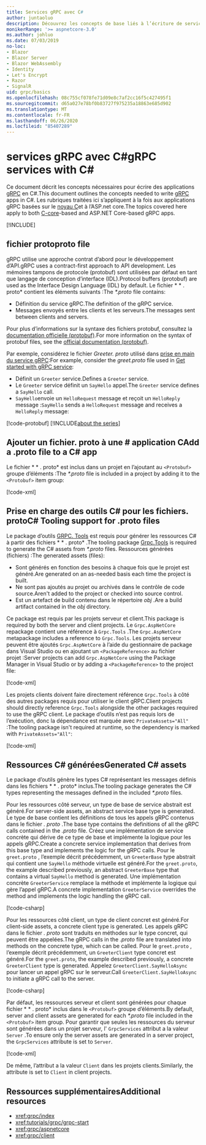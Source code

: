 ```yaml
---
title: Services gRPC avec C#
author: juntaoluo
description: Découvrez les concepts de base liés à l’écriture de services gRPC avec C#.
monikerRange: '>= aspnetcore-3.0'
ms.author: johluo
ms.date: 07/03/2019
no-loc:
- Blazor
- Blazor Server
- Blazor WebAssembly
- Identity
- Let's Encrypt
- Razor
- SignalR
uid: grpc/basics
ms.openlocfilehash: 08c755cf078fe71d09e8c7af2cc16f5c427495f1
ms.sourcegitcommit: d65a027e78bf0b83727f975235a18863e685d902
ms.translationtype: MT
ms.contentlocale: fr-FR
ms.lasthandoff: 06/26/2020
ms.locfileid: "85407289"
---
```

# <a name="grpc-services-with-c"></a><span data-ttu-id="e56ec-103">services gRPC avec C\#</span><span class="sxs-lookup"><span data-stu-id="e56ec-103">gRPC services with C\#</span></span>

<span data-ttu-id="e56ec-104">Ce document décrit les concepts nécessaires pour écrire des applications [gRPC](https://grpc.io/docs/guides/) en C#.</span><span class="sxs-lookup"><span data-stu-id="e56ec-104">This document outlines the concepts needed to write [gRPC](https://grpc.io/docs/guides/) apps in C#.</span></span> <span data-ttu-id="e56ec-105">Les rubriques traitées ici s’appliquent à la fois aux applications gRPC basées sur le [noyau C](https://grpc.io/blog/grpc-stacks)et à l’ASP.net core.</span><span class="sxs-lookup"><span data-stu-id="e56ec-105">The topics covered here apply to both [C-core](https://grpc.io/blog/grpc-stacks)-based and ASP.NET Core-based gRPC apps.</span></span>

[!INCLUDE[](~/includes/gRPCazure.md)]

## <a name="proto-file"></a><span data-ttu-id="e56ec-106">fichier proto</span><span class="sxs-lookup"><span data-stu-id="e56ec-106">proto file</span></span>

<span data-ttu-id="e56ec-107">gRPC utilise une approche contrat d’abord pour le développement d’API.</span><span class="sxs-lookup"><span data-stu-id="e56ec-107">gRPC uses a contract-first approach to API development.</span></span> <span data-ttu-id="e56ec-108">Les mémoires tampons de protocole (protobuf) sont utilisées par défaut en tant que langage de conception d’interface (IDL).</span><span class="sxs-lookup"><span data-stu-id="e56ec-108">Protocol buffers (protobuf) are used as the Interface Design Language (IDL) by default.</span></span> <span data-ttu-id="e56ec-109">Le fichier \* \* . proto\* contient les éléments suivants :</span><span class="sxs-lookup"><span data-stu-id="e56ec-109">The *\*.proto* file contains:</span></span>

* <span data-ttu-id="e56ec-110">Définition du service gRPC.</span><span class="sxs-lookup"><span data-stu-id="e56ec-110">The definition of the gRPC service.</span></span>
* <span data-ttu-id="e56ec-111">Messages envoyés entre les clients et les serveurs.</span><span class="sxs-lookup"><span data-stu-id="e56ec-111">The messages sent between clients and servers.</span></span>

<span data-ttu-id="e56ec-112">Pour plus d’informations sur la syntaxe des fichiers protobuf, consultez la [documentation officielle (protobuf)](https://developers.google.com/protocol-buffers/docs/proto3).</span><span class="sxs-lookup"><span data-stu-id="e56ec-112">For more information on the syntax of protobuf files, see the [official documentation (protobuf)](https://developers.google.com/protocol-buffers/docs/proto3).</span></span>

<span data-ttu-id="e56ec-113">Par exemple, considérez le fichier *Greeter. proto* utilisé dans [prise en main du service gRPC](xref:tutorials/grpc/grpc-start):</span><span class="sxs-lookup"><span data-stu-id="e56ec-113">For example, consider the *greet.proto* file used in [Get started with gRPC service](xref:tutorials/grpc/grpc-start):</span></span>

* <span data-ttu-id="e56ec-114">Définit un `Greeter` service.</span><span class="sxs-lookup"><span data-stu-id="e56ec-114">Defines a `Greeter` service.</span></span>
* <span data-ttu-id="e56ec-115">Le `Greeter` service définit un `SayHello` appel.</span><span class="sxs-lookup"><span data-stu-id="e56ec-115">The `Greeter` service defines a `SayHello` call.</span></span>
* <span data-ttu-id="e56ec-116">`SayHello`envoie un `HelloRequest` message et reçoit un `HelloReply` message :</span><span class="sxs-lookup"><span data-stu-id="e56ec-116">`SayHello` sends a `HelloRequest` message and receives a `HelloReply` message:</span></span>

[!code-protobuf[](~/tutorials/grpc/grpc-start/sample/GrpcGreeter/Protos/greet.proto)]
[!INCLUDE[about the series](~/includes/code-comments-loc.md)]

## <a name="add-a-proto-file-to-a-c-app"></a><span data-ttu-id="e56ec-117">Ajouter un fichier. proto à une \# application C</span><span class="sxs-lookup"><span data-stu-id="e56ec-117">Add a .proto file to a C\# app</span></span>

<span data-ttu-id="e56ec-118">Le fichier \* \* . proto\* est inclus dans un projet en l’ajoutant au `<Protobuf>` groupe d’éléments :</span><span class="sxs-lookup"><span data-stu-id="e56ec-118">The *\*.proto* file is included in a project by adding it to the `<Protobuf>` item group:</span></span>

[!code-xml[](~/tutorials/grpc/grpc-start/sample/GrpcGreeter/GrpcGreeter.csproj?highlight=2&range=7-9)]

## <a name="c-tooling-support-for-proto-files"></a><span data-ttu-id="e56ec-119">Prise en charge des outils C# pour les fichiers. proto</span><span class="sxs-lookup"><span data-stu-id="e56ec-119">C# Tooling support for .proto files</span></span>

<span data-ttu-id="e56ec-120">Le package d’outils [GRPC. Tools](https://www.nuget.org/packages/Grpc.Tools/) est requis pour générer les ressources C# à partir des fichiers \* \* . proto\* .</span><span class="sxs-lookup"><span data-stu-id="e56ec-120">The tooling package [Grpc.Tools](https://www.nuget.org/packages/Grpc.Tools/) is required to generate the C# assets from *\*.proto* files.</span></span> <span data-ttu-id="e56ec-121">Ressources générées (fichiers) :</span><span class="sxs-lookup"><span data-stu-id="e56ec-121">The generated assets (files):</span></span>

* <span data-ttu-id="e56ec-122">Sont générés en fonction des besoins à chaque fois que le projet est généré.</span><span class="sxs-lookup"><span data-stu-id="e56ec-122">Are generated on an as-needed basis each time the project is built.</span></span>
* <span data-ttu-id="e56ec-123">Ne sont pas ajoutés au projet ou archivés dans le contrôle de code source.</span><span class="sxs-lookup"><span data-stu-id="e56ec-123">Aren't added to the project or checked into source control.</span></span>
* <span data-ttu-id="e56ec-124">Est un artefact de build contenu dans le répertoire *obj* .</span><span class="sxs-lookup"><span data-stu-id="e56ec-124">Are a build artifact contained in the *obj* directory.</span></span>

<span data-ttu-id="e56ec-125">Ce package est requis par les projets serveur et client.</span><span class="sxs-lookup"><span data-stu-id="e56ec-125">This package is required by both the server and client projects.</span></span> <span data-ttu-id="e56ec-126">Le `Grpc.AspNetCore` repackage contient une référence à `Grpc.Tools` .</span><span class="sxs-lookup"><span data-stu-id="e56ec-126">The `Grpc.AspNetCore` metapackage includes a reference to `Grpc.Tools`.</span></span> <span data-ttu-id="e56ec-127">Les projets serveur peuvent être ajoutés `Grpc.AspNetCore` à l’aide du gestionnaire de package dans Visual Studio ou en ajoutant un `<PackageReference>` au fichier projet :</span><span class="sxs-lookup"><span data-stu-id="e56ec-127">Server projects can add `Grpc.AspNetCore` using the Package Manager in Visual Studio or by adding a `<PackageReference>` to the project file:</span></span>

[!code-xml[](~/tutorials/grpc/grpc-start/sample/GrpcGreeter/GrpcGreeter.csproj?highlight=1&range=12)]

<span data-ttu-id="e56ec-128">Les projets clients doivent faire directement référence `Grpc.Tools` à côté des autres packages requis pour utiliser le client gRPC.</span><span class="sxs-lookup"><span data-stu-id="e56ec-128">Client projects should directly reference `Grpc.Tools` alongside the other packages required to use the gRPC client.</span></span> <span data-ttu-id="e56ec-129">Le package d’outils n’est pas requis lors de l’exécution, donc la dépendance est marquée avec `PrivateAssets="All"` :</span><span class="sxs-lookup"><span data-stu-id="e56ec-129">The tooling package isn't required at runtime, so the dependency is marked with `PrivateAssets="All"`:</span></span>

[!code-xml[](~/tutorials/grpc/grpc-start/sample/GrpcGreeterClient/GrpcGreeterClient.csproj?highlight=3&range=9-11)]

## <a name="generated-c-assets"></a><span data-ttu-id="e56ec-130">Ressources C# générées</span><span class="sxs-lookup"><span data-stu-id="e56ec-130">Generated C# assets</span></span>

<span data-ttu-id="e56ec-131">Le package d’outils génère les types C# représentant les messages définis dans les fichiers \* \* . proto\* inclus.</span><span class="sxs-lookup"><span data-stu-id="e56ec-131">The tooling package generates the C# types representing the messages defined in the included *\*.proto* files.</span></span>

<span data-ttu-id="e56ec-132">Pour les ressources côté serveur, un type de base de service abstrait est généré.</span><span class="sxs-lookup"><span data-stu-id="e56ec-132">For server-side assets, an abstract service base type is generated.</span></span> <span data-ttu-id="e56ec-133">Le type de base contient les définitions de tous les appels gRPC contenus dans le fichier *. proto* .</span><span class="sxs-lookup"><span data-stu-id="e56ec-133">The base type contains the definitions of all the gRPC calls contained in the *.proto* file.</span></span> <span data-ttu-id="e56ec-134">Créez une implémentation de service concrète qui dérive de ce type de base et implémente la logique pour les appels gRPC.</span><span class="sxs-lookup"><span data-stu-id="e56ec-134">Create a concrete service implementation that derives from this base type and implements the logic for the gRPC calls.</span></span> <span data-ttu-id="e56ec-135">Pour le `greet.proto` , l’exemple décrit précédemment, un `GreeterBase` type abstrait qui contient une `SayHello` méthode virtuelle est généré.</span><span class="sxs-lookup"><span data-stu-id="e56ec-135">For the `greet.proto`, the example described previously, an abstract `GreeterBase` type that contains a virtual `SayHello` method is generated.</span></span> <span data-ttu-id="e56ec-136">Une implémentation concrète `GreeterService` remplace la méthode et implémente la logique qui gère l’appel gRPC.</span><span class="sxs-lookup"><span data-stu-id="e56ec-136">A concrete implementation `GreeterService` overrides the method and implements the logic handling the gRPC call.</span></span>

[!code-csharp[](~/tutorials/grpc/grpc-start/sample/GrpcGreeter/Services/GreeterService.cs?name=snippet)]

<span data-ttu-id="e56ec-137">Pour les ressources côté client, un type de client concret est généré.</span><span class="sxs-lookup"><span data-stu-id="e56ec-137">For client-side assets, a concrete client type is generated.</span></span> <span data-ttu-id="e56ec-138">Les appels gRPC dans le fichier *. proto* sont traduits en méthodes sur le type concret, qui peuvent être appelées.</span><span class="sxs-lookup"><span data-stu-id="e56ec-138">The gRPC calls in the *.proto* file are translated into methods on the concrete type, which can be called.</span></span> <span data-ttu-id="e56ec-139">Pour le `greet.proto` , l’exemple décrit précédemment, un `GreeterClient` type concret est généré.</span><span class="sxs-lookup"><span data-stu-id="e56ec-139">For the `greet.proto`, the example described previously, a concrete `GreeterClient` type is generated.</span></span> <span data-ttu-id="e56ec-140">Appelez `GreeterClient.SayHelloAsync` pour lancer un appel gRPC sur le serveur.</span><span class="sxs-lookup"><span data-stu-id="e56ec-140">Call `GreeterClient.SayHelloAsync` to initiate a gRPC call to the server.</span></span>

[!code-csharp[](~/tutorials/grpc/grpc-start/sample/GrpcGreeterClient/Program.cs?name=snippet)]

<span data-ttu-id="e56ec-141">Par défaut, les ressources serveur et client sont générées pour chaque fichier \* \* . proto\* inclus dans le `<Protobuf>` groupe d’éléments.</span><span class="sxs-lookup"><span data-stu-id="e56ec-141">By default, server and client assets are generated for each *\*.proto* file included in the `<Protobuf>` item group.</span></span> <span data-ttu-id="e56ec-142">Pour garantir que seules les ressources du serveur sont générées dans un projet serveur, l' `GrpcServices` attribut a la valeur `Server` .</span><span class="sxs-lookup"><span data-stu-id="e56ec-142">To ensure only the server assets are generated in a server project, the `GrpcServices` attribute is set to `Server`.</span></span>

[!code-xml[](~/tutorials/grpc/grpc-start/sample/GrpcGreeter/GrpcGreeter.csproj?highlight=2&range=7-9)]

<span data-ttu-id="e56ec-143">De même, l’attribut a la valeur `Client` dans les projets clients.</span><span class="sxs-lookup"><span data-stu-id="e56ec-143">Similarly, the attribute is set to `Client` in client projects.</span></span>

## <a name="additional-resources"></a><span data-ttu-id="e56ec-144">Ressources supplémentaires</span><span class="sxs-lookup"><span data-stu-id="e56ec-144">Additional resources</span></span>

* <xref:grpc/index>
* <xref:tutorials/grpc/grpc-start>
* <xref:grpc/aspnetcore>
* <xref:grpc/client>
